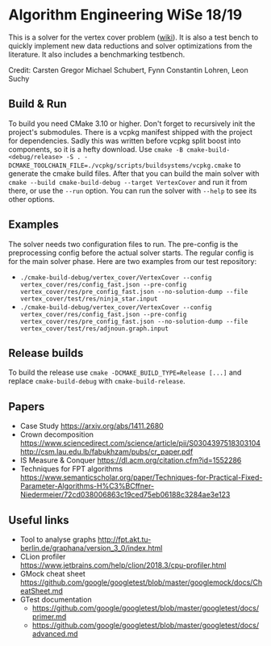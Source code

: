 # Algorithm Engineering WiSe 18/19

This is a solver for the vertex cover problem ([wiki](https://en.wikipedia.org/wiki/Vertex_cover)).
It is also a test bench to quickly implement new data reductions and solver optimizations from the literature.
It also includes a benchmarking testbench. 

Credit: Carsten Gregor Michael Schubert, Fynn Constantin Lohren, Leon Suchy

## Build & Run

To build you need CMake 3.10 or higher. Don't forget to recursively init the project's submodules.
There is a vcpkg manifest shipped with the project for dependencies. Sadly this was written before vcpkg split boost into components, so it is a hefty download.
Use `cmake -B cmake-build-<debug/release> -S . -DCMAKE_TOOLCHAIN_FILE=./vcpkg/scripts/buildsystems/vcpkg.cmake` to generate the cmake build files.
After that you can build the main solver with `cmake --build cmake-build-debug --target VertexCover` and run it from there, or use the `--run` option.
You can run the solver with `--help` to see its other options.

## Examples

The solver needs two configuration files to run. The pre-config is the preprocessing config before the actual solver starts.
The regular config is for the main solver phase. Here are two examples from our test repository:

* `./cmake-build-debug/vertex_cover/VertexCover --config vertex_cover/res/config_fast.json --pre-config vertex_cover/res/pre_config_fast.json --no-solution-dump --file vertex_cover/test/res/ninja_star.input`
* `./cmake-build-debug/vertex_cover/VertexCover --config vertex_cover/res/config_fast.json --pre-config vertex_cover/res/pre_config_fast.json --no-solution-dump --file vertex_cover/test/res/adjnoun.graph.input`

## Release builds

To build the release use ``cmake -DCMAKE_BUILD_TYPE=Release [...]`` and replace 
``cmake-build-debug`` with ``cmake-build-release``.

## Papers
* Case Study
https://arxiv.org/abs/1411.2680
* Crown decomposition
https://www.sciencedirect.com/science/article/pii/S0304397518303104
http://csm.lau.edu.lb/fabukhzam/pubs/cr_paper.pdf
* IS Measure & Conquer
https://dl.acm.org/citation.cfm?id=1552286
* Techniques for FPT algorithms
https://www.semanticscholar.org/paper/Techniques-for-Practical-Fixed-Parameter-Algorithms-H%C3%BCffner-Niedermeier/72cd038006863c19ced75eb06188c3284ae3e123

## Useful links

* Tool to analyse graphs
http://fpt.akt.tu-berlin.de/graphana/version_3_0/index.html
* CLion profiler  
https://www.jetbrains.com/help/clion/2018.3/cpu-profiler.html
* GMock cheat sheet  
https://github.com/google/googletest/blob/master/googlemock/docs/CheatSheet.md
* GTest documentation
  - https://github.com/google/googletest/blob/master/googletest/docs/primer.md
  - https://github.com/google/googletest/blob/master/googletest/docs/advanced.md